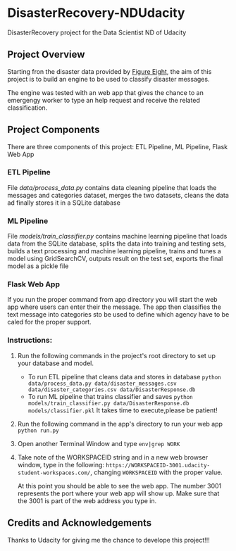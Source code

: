 # DisasterRecovery-NDUdacity
DisasterRecovery project for the Data Scientist ND of Udacity


## Project Overview

Starting fron the disaster data provided by <a href="https://www.figure-eight.com/" target="_blank">Figure Eight</a>, the aim of this project is to build an engine to be used to classify disaster messages.

The engine was tested with an web app that gives the chance to an emergengy worker to type an help request and receive the related classification.

## Project Components

There are three components of this project: ETL Pipeline,  ML Pipeline, Flask Web App

### ETL Pipeline

File _data/process_data.py_ contains data cleaning pipeline that loads the messages and categories dataset, merges the two datasets, cleans the data ad finally stores it in a SQLite database

### ML Pipeline

File _models/train_classifier.py_ contains machine learning pipeline that loads data from the SQLite database, splits the data into training and testing sets, builds a text processing and machine learning pipeline, trains and tunes a model using GridSearchCV, outputs result on the test set, exports the final model as a pickle file

### Flask Web App

If you run the proper command from app directory you will start the web app where users can enter their the message. The app then classifies the text message into categories sto be used to define which agency have to be caled for the proper support.

### Instructions:
1. Run the following commands in the project's root directory to set up your database and model.

    - To run ETL pipeline that cleans data and stores in database
        `python data/process_data.py data/disaster_messages.csv data/disaster_categories.csv data/DisasterResponse.db`
    - To run ML pipeline that trains classifier and saves
        `python models/train_classifier.py data/DisasterResponse.db models/classifier.pkl`
        It takes time to execute,please be patient!

2. Run the following command in the app's directory to run your web app
    `python run.py`

3. Open another Terminal Window and type 
    `env|grep WORK`

4. Take note of the WORKSPACEID string and in a new web browser window, type in the following:
    `https://WORKSPACEID-3001.udacity-student-workspaces.com/`, changing `WORKSPACEID` with the proper value.
    
    At this point you should be able to see the web app. The number 3001 represents the port where your web app will show up. 
    Make sure that the 3001 is part of the web address you type in.

## Credits and Acknowledgements

Thanks to Udacity for giving me the chance to develope this project!!!
